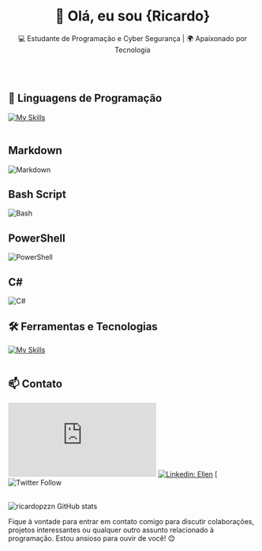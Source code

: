 <h1 align="center">👋 Olá, eu sou {Ricardo}</h1>

<p align="center">
  💻 Estudante de Programação e Cyber Segurança | 🌍 Apaixonado por Tecnologia
</p><br><br>


## 🚀 Linguagens de Programação
[![My Skills](https://skillicons.dev/icons?i=java,python,javascript)](https://skillicons.dev)<br><br>

## Markdown
![Markdown](https://img.shields.io/badge/Markdown-000000?style=flat&logo=markdown&logoColor=white)  


## Bash Script
![Bash](https://img.shields.io/badge/Bash-4EAA25?style=flat&logo=gnu-bash&logoColor=white)  


## PowerShell
![PowerShell](https://img.shields.io/badge/PowerShell-5391FE?style=flat&logo=powershell&logoColor=white)  


## C#
![C#](https://img.shields.io/badge/C%23-239120?style=flat&logo=c-sharp&logoColor=white)  


## 🛠️ Ferramentas e Tecnologias
[![My Skills](https://skillicons.dev/icons?i=vscode,eclipse,mysql,bootstrap,git,github)](https://skillicons.dev)<br><br>

## 📫 Contato

[![Gmail Badge](https://img.shields.io/badge/-{SeuEmail}-006bed?style=flat-square&logo=Gmail&logoColor=white&link=mailto:ricardopzzn@gmail.com)](mailto:{ricardopzzn@gmail.com})
[![Linkedin: Ellen](https://img.shields.io/badge/-ellendias-blue?style=flat-square&logo=Linkedin&logoColor=white&link=https://www.linkedin.com/in/devellenias/)](https://www.linkedin.com/in/ricardo-moureira-633826148/)
[![Twitter Follow](https://img.shields.io/twitter/follow/SeuUsuario?style=social) <br><br>


![ricardopzzn GitHub stats](https://github-readme-stats.vercel.app/api?username=ricardopzzn&show_icons=true&theme=radical)

Fique à vontade para entrar em contato comigo para discutir colaborações, projetos interessantes ou qualquer outro assunto relacionado à programação. Estou ansioso para ouvir de você! 😊 <br><br>
